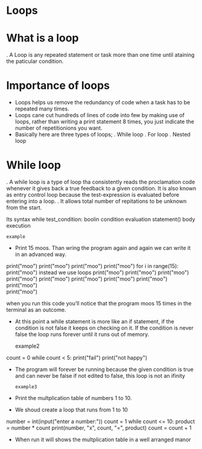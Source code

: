 # Loops
# What is a loop

. A Loop is any repeated statement or task more than one time until ataining the paticular condition.

# Importance of loops

- Loops helps us remove the redundancy of code when a task has to be repeated many times. 
- Loops cane cut hundreds of lines of code into few by making use of loops, rather than writing a print statement 8 times, you just indicate the number of repetitionions you want. 
- Basically here are three types of loops;
. While loop
. For loop
. Nested loop

# While loop

. A while loop is a type of loop tha consistently reads the proclamation code whenever it gives back a true feedback to a given condition. It is also known as entry control loop because the test-expression is evaluated before entering into a loop.
. It allows total number of repitations to be unknown from the start.

Its syntax
          while test_condition:       boolin condition evaluation
          statement()                  body execution

    example
- Print 15 moos. Than wring the program again and again we can write it in an advanced way.

print("moo")
print("moo")
print("moo")
print("moo")                                          for i in range(15):
print("moo")           instead we use loops                print("moo")
print("moo")
print("moo")
print("moo")
print("moo")
print("moo")
print("moo")
print("moo")                                     
print("moo")           
print("moo")

when you run this code you’ll notice that the program moos 15 times in the terminal as an outcome.
- At this point a while statement is more like an if statement, if the condition is not false it keeps on checking on it. If the condition is never false the loop runs forever until it runs out of memory.

    example2

count = 0
while count < 5:
    print("fail")
    print("not happy")

- The program will forever be running because the given condition is true and can never be false if not edited to false, this loop is not an ifinity

      example3
 
 - Print the multplication table of numbers 1 to 10.
 - We shoud create a loop that runs from 1 to 10

number = int(input("enter a number:"))
count = 1
while count <= 10:
    product = number * count
    print(number, "x", count, "=", product)
    count = count + 1 

- When run it will shows the multplication table in a well arranged manor